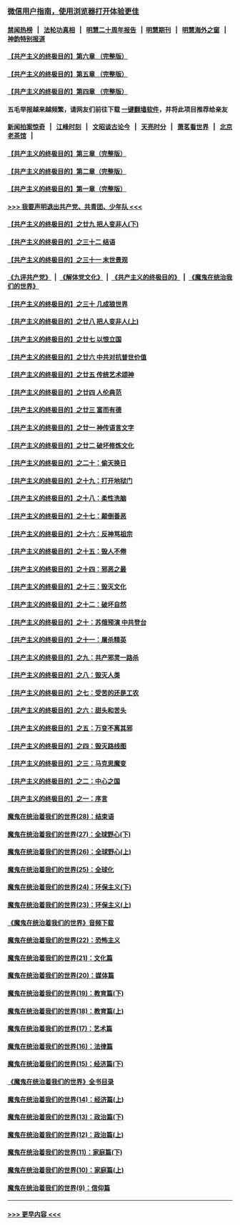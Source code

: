 ### [微信用户指南，使用浏览器打开体验更佳](https://github.com/gfw-breaker/banned-news1/blob/master/indexes/wechat-guide.md?t=0)
#### [禁闻热榜](热点新闻.md?t=0)  &nbsp;&nbsp;|&nbsp;&nbsp; [法轮功真相](https://github.com/gfw-breaker/truth/blob/master/README.md?t=0) &nbsp;&nbsp;|&nbsp;&nbsp; [明慧二十周年报告](https://github.com/gfw-breaker/mh-reports/blob/master/README.md?t=0) &nbsp;&nbsp;|&nbsp;&nbsp;[明慧期刊](https://github.com/gfw-breaker/mh-qikan) &nbsp;&nbsp;|&nbsp;&nbsp; [明慧海外之窗](https://github.com/gfw-breaker/mh-news/blob/master/README.md?t=0) &nbsp;&nbsp;|&nbsp;&nbsp; [神韵特别报道](https://github.com/gfw-breaker/mh-news/blob/master/shenyun.md?t=0)
#### [【共产主义的终极目的】第六章 （完整版）](../pages/nsc422/n11428913.md?t=02120233) 
#### [【共产主义的终极目的】第五章 （完整版）](../pages/nsc422/n11428912.md?t=02120233) 
#### [【共产主义的终极目的】第四章 （完整版）](../pages/nsc422/n11428907.md?t=02120233) 
#### 五毛举报越来越频繁，请网友们前往下载 [一键翻墙软件](https://github.com/gfw-breaker/ssr-accounts)，并将此项目推荐给亲友
#### [新闻拍案惊奇](https://github.com/gfw-breaker/banned-news1/blob/master/pages/link4.md) &nbsp;&nbsp;|&nbsp;&nbsp; [江峰时刻](https://github.com/gfw-breaker/banned-news1/blob/master/pages/link4.md) &nbsp;&nbsp;|&nbsp;&nbsp; [文昭谈古论今](https://github.com/gfw-breaker/banned-news1/blob/master/pages/link4.md) &nbsp;&nbsp;|&nbsp;&nbsp; [天亮时分](https://github.com/gfw-breaker/banned-news1/blob/master/pages/link4.md) &nbsp;&nbsp;|&nbsp;&nbsp; [萧茗看世界](https://github.com/gfw-breaker/banned-news1/blob/master/pages/link4.md) &nbsp;&nbsp;|&nbsp;&nbsp; [北京老茶馆](https://github.com/gfw-breaker/banned-news1/blob/master/pages/link4.md) &nbsp;&nbsp;|&nbsp;&nbsp; 
#### [【共产主义的终极目的】第三章（完整版）](../pages/nsc422/n11428848.md?t=02120233) 
#### [【共产主义的终极目的】第二章（完整版）](../pages/nsc422/n11428831.md?t=02120233) 
#### [【共产主义的终极目的】第一章（完整版）](../pages/nsc422/n11417651.md?t=02120233) 
#### [>>> 我要声明退出共产党、共青团、少年队 <<<](https://github.com/begood0513/goodnews/blob/master/quit/letter.md) 
#### [【共产主义的终极目的】之廿九 把人变非人(下)](../pages/nsc422/n11344140.md?t=02120233) 
#### [【共产主义的终极目的】之三十二 结语](../pages/nsc422/n11360535.md?t=02120233) 
#### [【共产主义的终极目的】之三十一 末世景观](../pages/nsc422/n11351129.md?t=02120233) 
#### [《九评共产党》](https://github.com/begood0513/9ping.md/blob/master/README.md) &nbsp;|&nbsp; [《解体党文化》](../../../../jtdwh.md/blob/master/README.md)  &nbsp;|&nbsp; [《共产主义的终极目的》](../../../../gczydzjmd.md/blob/master/README.md) &nbsp;|&nbsp; [《魔鬼在统治我们的世界》](../../../../mgztzwmdsj.md/blob/master/README.md) 
#### [【共产主义的终极目的】之三十 几成狼世界](../pages/nsc422/n11348280.md?t=02120233) 
#### [【共产主义的终极目的】之廿八 把人变非人(上)](../pages/nsc422/n11340492.md?t=02120233) 
#### [【共产主义的终极目的】之廿七 以恨立国](../pages/nsc422/n11336944.md?t=02120233) 
#### [【共产主义的终极目的】之廿六 中共对抗普世价值](../pages/nsc422/n11324785.md?t=02120233) 
#### [【共产主义的终极目的】之廿五 传统艺术颂神](../pages/nsc422/n11296396.md?t=02120233) 
#### [【共产主义的终极目的】之廿四 人伦典范](../pages/nsc422/n11296397.md?t=02120233) 
#### [【共产主义的终极目的】之廿三 富而有德](../pages/nsc422/n11283598.md?t=02120233) 
#### [【共产主义的终极目的】之廿一 神传语言文字](../pages/nsc422/n11263265.md?t=02120233) 
#### [【共产主义的终极目的】之廿二 破坏修炼文化](../pages/nsc422/n11245728.md?t=02120233) 
#### [【共产主义的终极目的】之二十：偷天换日](../pages/nsc422/n11238846.md?t=02120233) 
#### [【共产主义的终极目的】之十九：打开地狱门](../pages/nsc422/n11206376.md?t=02120233) 
#### [【共产主义的终极目的】之十八：柔性洗脑](../pages/nsc422/n11199994.md?t=02120233) 
#### [【共产主义的终极目的】之十七：颠倒善恶](../pages/nsc422/n11179782.md?t=02120233) 
#### [【共产主义的终极目的】之十六：反神骂祖宗](../pages/nsc422/n11166798.md?t=02120233) 
#### [【共产主义的终极目的】之十五：毁人不倦](../pages/nsc422/n11166792.md?t=02120233) 
#### [【共产主义的终极目的】之十四：邪恶之最](../pages/nsc422/n11150249.md?t=02120233) 
#### [【共产主义的终极目的】之十三：毁灭文化](../pages/nsc422/n11135227.md?t=02120233) 
#### [【共产主义的终极目的】之十二：破坏自然](../pages/nsc422/n11135214.md?t=02120233) 
#### [【共产主义的终极目的】之十：苏俄预演 中共登台](../pages/nsc422/n11118424.md?t=02120233) 
#### [【共产主义的终极目的】之十一：屠杀精英](../pages/nsc422/n11118442.md?t=02120233) 
#### [【共产主义的终极目的】之九：共产邪灵一路杀](../pages/nsc422/n11114139.md?t=02120233) 
#### [【共产主义的终极目的】之八：毁灭人类](../pages/nsc422/n11108503.md?t=02120233) 
#### [【共产主义的终极目的】之七：受苦的还是工农](../pages/nsc422/n11101809.md?t=02120233) 
#### [【共产主义的终极目的】之六：甜头和苦头](../pages/nsc422/n11096971.md?t=02120233) 
#### [【共产主义的终极目的】之五：万变不离其邪](../pages/nsc422/n11091285.md?t=02120233) 
#### [【共产主义的终极目的】之四：毁灭路线图](../pages/nsc422/n11086284.md?t=02120233) 
#### [【共产主义的终极目的】之三：马克思魔变](../pages/nsc422/n11061941.md?t=02120233) 
#### [【共产主义的终极目的】之二：中心之国](../pages/nsc422/n11047728.md?t=02120233) 
#### [【共产主义的终极目的】之一：序言](../pages/nsc422/n11086077.md?t=02120233) 
#### [魔鬼在统治着我们的世界(28)：结束语](../pages/nsc422/n10936246.md?t=02120233) 
#### [魔鬼在统治着我们的世界(27)：全球野心(下)](../pages/nsc422/n10928319.md?t=02120233) 
#### [魔鬼在统治着我们的世界(26)：全球野心(上)](../pages/nsc422/n10900318.md?t=02120233) 
#### [魔鬼在统治着我们的世界(25)：全球化](../pages/nsc422/n10788205.md?t=02120233) 
#### [魔鬼在统治着我们的世界(24)：环保主义(下)](../pages/nsc422/n10695307.md?t=02120233) 
#### [魔鬼在统治着我们的世界(23)：环保主义(上)](../pages/nsc422/n10688613.md?t=02120233) 
#### [《魔鬼在统治着我们的世界》音频下载](../pages/nsc422/n10635553.md?t=02120233) 
#### [魔鬼在统治着我们的世界(22)：恐怖主义](../pages/nsc422/n10614727.md?t=02120233) 
#### [魔鬼在统治着我们的世界(21)：文化篇](../pages/nsc422/n10597706.md?t=02120233) 
#### [魔鬼在统治着我们的世界(20)：媒体篇](../pages/nsc422/n10586579.md?t=02120233) 
#### [魔鬼在统治着我们的世界(19)：教育篇(下)](../pages/nsc422/n10564808.md?t=02120233) 
#### [魔鬼在统治着我们的世界(18)：教育篇(上)](../pages/nsc422/n10526970.md?t=02120233) 
#### [魔鬼在统治着我们的世界(17)：艺术篇](../pages/nsc422/n10499093.md?t=02120233) 
#### [魔鬼在统治着我们的世界(16)：法律篇](../pages/nsc422/n10485969.md?t=02120233) 
#### [魔鬼在统治着我们的世界(15)：经济篇(下)](../pages/nsc422/n10469975.md?t=02120233) 
#### [《魔鬼在统治着我们的世界》全书目录](../pages/nsc422/n10464261.md?t=02120233) 
#### [魔鬼在统治着我们的世界(14)：经济篇(上)](../pages/nsc422/n10457370.md?t=02120233) 
#### [魔鬼在统治着我们的世界(13)：政治篇(下)](../pages/nsc422/n10448270.md?t=02120233) 
#### [魔鬼在统治着我们的世界(12)：政治篇(上)](../pages/nsc422/n10444576.md?t=02120233) 
#### [魔鬼在统治着我们的世界(11)：家庭篇(下)](../pages/nsc422/n10440961.md?t=02120233) 
#### [魔鬼在统治着我们的世界(10)：家庭篇(上)](../pages/nsc422/n10435448.md?t=02120233) 
#### [魔鬼在统治着我们的世界(9)：信仰篇](../pages/nsc422/n10432159.md?t=02120233) 

----
#### [ >>> 更早内容 <<< ](../indexes/nsc422-earlier.md)
